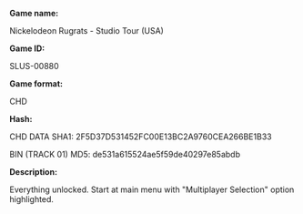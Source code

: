 **Game name:**

Nickelodeon Rugrats - Studio Tour (USA)

**Game ID:**

SLUS-00880

**Game format:**

CHD

**Hash:**

CHD DATA SHA1: 2F5D37D531452FC00E13BC2A9760CEA266BE1B33

BIN (TRACK 01) MD5: de531a615524ae5f59de40297e85abdb

**Description:**

Everything unlocked. Start at main menu with "Multiplayer Selection" option highlighted.
